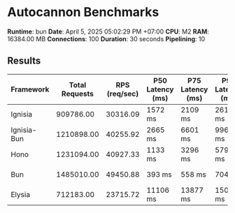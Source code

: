 # Autocannon Benchmarks

**Runtime**: bun
**Date**: April 5, 2025 05:02:29 PM +07:00
**CPU**: M2
**RAM**: 16384.00 MB
**Connections**: 100
**Duration**: 30 seconds
**Pipelining**: 10

## Results

| Framework   | Total Requests | RPS (req/sec) | P50 Latency (ms) | P75 Latency (ms) | P90 Latency (ms) | P99 Latency (ms) | Avg Latency (ms) | Min Latency (ms) | Max Latency (ms) |
| ----------- | -------------- | ------------- | ---------------- | ---------------- | ---------------- | ---------------- | ---------------- | ---------------- | ---------------- |
| Ignisia     | 909786.00      | 30316.09      | 1572 ms          | 2109 ms          | 2616 ms          | 4159 ms          | 1612.17 ms       | 11 ms            | 8482 ms          |
| Ignisia-Bun | 1210898.00     | 40255.92      | 2665 ms          | 6601 ms          | 9963 ms          | 13940 ms         | 3993.52 ms       | 9 ms             | 16972 ms         |
| Hono        | 1231094.00     | 40927.33      | 1133 ms          | 3296 ms          | 5791 ms          | 11321 ms         | 2267.09 ms       | 16 ms            | 16951 ms         |
| Bun         | 1485010.00     | 49450.88      | 393 ms           | 558 ms           | 704 ms           | 908 ms           | 411.4 ms         | 15 ms            | 1209 ms          |
| Elysia      | 712183.00      | 23715.72      | 11106 ms         | 13877 ms         | 15049 ms         | 19063 ms         | 10619.29 ms      | 19 ms            | 22609 ms         |
